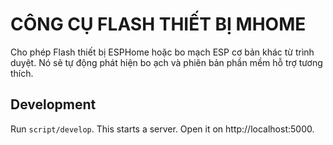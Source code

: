 # CÔNG CỤ FLASH THIẾT BỊ MHOME


Cho phép Flash thiết bị ESPHome hoặc bo mạch ESP cơ bản khác từ trình duyệt. Nó sẽ tự động phát hiện bo ạch và phiên bản phần mềm hỗ trợ tương thích.


## Development

Run `script/develop`. This starts a server. Open it on http://localhost:5000.
